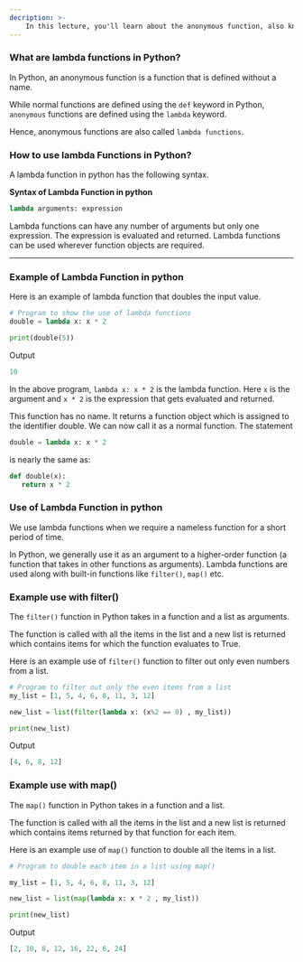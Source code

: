 ```yaml
---
decription: >-
    In this lecture, you'll learn about the anonymous function, also known as lambda functions. You'll learn what they are, their syntax and how to use them (with examples).
---
```


### What are lambda functions in Python?
In Python, an anonymous function is a function that is defined without a name.

While normal functions are defined using the `def` keyword in Python, `anonymous` functions are defined using the `lambda` keyword.

Hence, anonymous functions are also called `lambda functions`.

### How to use lambda Functions in Python?
A lambda function in python has the following syntax.

**Syntax of Lambda Function in python**
```python
lambda arguments: expression
```

Lambda functions can have any number of arguments but only one expression. The expression is evaluated and returned. Lambda functions can be used wherever function objects are required.

***

### Example of Lambda Function in python
Here is an example of lambda function that doubles the input value.

```python
# Program to show the use of lambda functions
double = lambda x: x * 2

print(double(5))
```
Output
```python
10
```

In the above program, `lambda x: x * 2` is the lambda function. Here `x` is the argument and `x * 2` is the expression that gets evaluated and returned.

This function has no name. It returns a function object which is assigned to the identifier double. We can now call it as a normal function. The statement

```python
double = lambda x: x * 2
```

is nearly the same as:

```python
def double(x):
   return x * 2
```

### Use of Lambda Function in python
We use lambda functions when we require a nameless function for a short period of time.

In Python, we generally use it as an argument to a higher-order function (a function that takes in other functions as arguments). Lambda functions are used along with built-in functions like `filter()`, `map()` etc.

### Example use with filter()
The `filter()` function in Python takes in a function and a list as arguments.

The function is called with all the items in the list and a new list is returned which contains items for which the function evaluates to True.

Here is an example use of `filter()` function to filter out only even numbers from a list.

```python
# Program to filter out only the even items from a list
my_list = [1, 5, 4, 6, 8, 11, 3, 12]

new_list = list(filter(lambda x: (x%2 == 0) , my_list))

print(new_list)
```
Output
```python
[4, 6, 8, 12]
```

### Example use with map()
The `map()` function in Python takes in a function and a list.

The function is called with all the items in the list and a new list is returned which contains items returned by that function for each item.

Here is an example use of `map()` function to double all the items in a list.

```python
# Program to double each item in a list using map()

my_list = [1, 5, 4, 6, 8, 11, 3, 12]

new_list = list(map(lambda x: x * 2 , my_list))

print(new_list)
```
Output

```python
[2, 10, 8, 12, 16, 22, 6, 24]
```